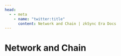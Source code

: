 ```yaml
---
head:
  - - meta
    - name: "twitter:title"
      content: Network and Chain | zkSync Era Docs
---
```


# Network and Chain

